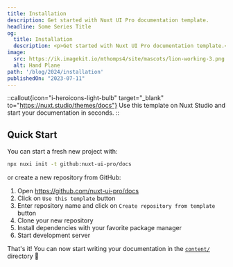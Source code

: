 ```yaml
---
title: Installation
description: Get started with Nuxt UI Pro documentation template.
headline: Some Series Title
og:
  title: Installation
  description: <p>Get started with Nuxt UI Pro documentation template.</p>
image:
  src: https://ik.imagekit.io/mthomps4/site/mascots/lion-working-3.png
  alt: Hand Plane
path: '/blog/2024/installation'
publishedOn: "2023-07-11"
---
```


::callout{icon="i-heroicons-light-bulb" target="_blank" to="https://nuxt.studio/themes/docs"}
Use this template on Nuxt Studio and start your documentation in seconds.
::

## Quick Start

You can start a fresh new project with:

```bash [Terminal]
npx nuxi init -t github:nuxt-ui-pro/docs
```

or create a new repository from GitHub:

1. Open <https://github.com/nuxt-ui-pro/docs>
2. Click on `Use this template` button
3. Enter repository name and click on `Create repository from template` button
4. Clone your new repository
5. Install dependencies with your favorite package manager
6. Start development server

That's it! You can now start writing your documentation in the [`content/`](https://content.nuxt.com/usage/content-directory) directory 🚀
